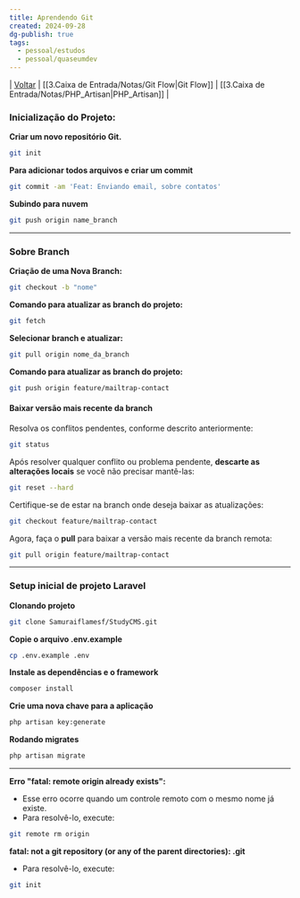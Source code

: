 ```yaml
---
title: Aprendendo Git
created: 2024-09-28
dg-publish: true
tags:
  - pessoal/estudos
  - pessoal/quaseumdev
---
```

| [Voltar](1.LIFE/index) | [[3.Caixa de Entrada/Notas/Git Flow\|Git Flow]] | [[3.Caixa de Entrada/Notas/PHP_Artisan\|PHP_Artisan]] |
### **Inicialização do Projeto:**
**Criar um novo repositório Git.**
```bash
git init
```
**Para adicionar todos arquivos e criar um commit**
```bash
git commit -am 'Feat: Enviando email, sobre contatos'
```
**Subindo para nuvem**
```bash
git push origin name_branch
```
****
### Sobre Branch
**Criação de uma Nova Branch:**
```bash
git checkout -b "nome"
```
**Comando para atualizar as branch do projeto:**
```bash
git fetch
```
**Selecionar branch e atualizar:**
```bash
git pull origin nome_da_branch
```
**Comando para atualizar as branch do projeto:**
```bash
git push origin feature/mailtrap-contact
```
#### Baixar versão mais recente da branch
Resolva os conflitos pendentes, conforme descrito anteriormente:
   ```bash
   git status
   ```
Após resolver qualquer conflito ou problema pendente, **descarte as alterações locais** se você não precisar mantê-las:
   ```bash
   git reset --hard
   ```
Certifique-se de estar na branch onde deseja baixar as atualizações:
   ```bash
   git checkout feature/mailtrap-contact
   ```
Agora, faça o **pull** para baixar a versão mais recente da branch remota:
   ```bash
   git pull origin feature/mailtrap-contact
   ```
***
### Setup inicial de projeto Laravel
**Clonando projeto**
```bash
git clone Samuraiflamesf/StudyCMS.git
```
**Copie o arquivo .env.example**
```bash
cp .env.example .env
```
**Instale as dependências e o framework**
```bash
composer install
```
**Crie uma nova chave para a aplicação**
```bash
php artisan key:generate
```
**Rodando migrates**
```bash
php artisan migrate
```
***
**Erro "fatal: remote origin already exists":**
* Esse erro ocorre quando um controle remoto com o mesmo nome já existe.
* Para resolvê-lo, execute:
```bash
git remote rm origin
```
**fatal: not a git repository (or any of the parent directories): .git**
* Para resolvê-lo, execute:
```bash
git init
```
